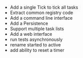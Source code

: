 * Add a single Tick to tick all tasks
* Extract common registry code
* Add a command line interface
* Add a Persistence
* Support multiple task lists
* Add a web interface
* run tests asynchronously
* rename started to active
* add ability to reset a timer
